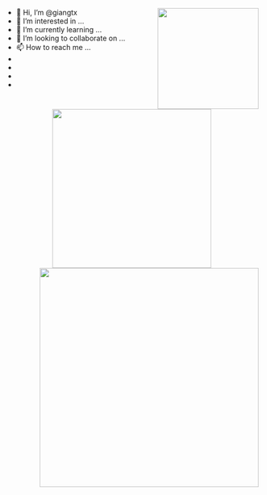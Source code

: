 - 👋 Hi, I’m @giangtx <img src="https://gifdb.com/images/high/pepe-frog-meme-close-laptop-sad-crying-2n8rrdrgpx2e3znb.gif" width="200" align="right"/>
- 👀 I’m interested in ...
- 🌱 I’m currently learning ...
- 💞️ I’m looking to collaborate on ...
- 📫 How to reach me ...
-
-
-
-

<!---
giangtx/giangtx is a ✨ special ✨ 
--->
<div align=center>
  <a href="#">
    <img width="315" align="center" src="https://github-readme-stats.vercel.app/api/top-langs/?username=giangtx&hide=c%23,powershell,Mathematica,Ruby,Objective-C,Objective-C%2b%2b,Cuda&title_color=61dafb&text_color=ffffff&icon_color=61dafb&bg_color=20232a&langs_count=8&layout=compact&border_color=61dafb&hide_border=true" />
  </a>
  <a href="#">
    <img align="right" width="434" src="https://github-readme-stats.vercel.app/api?username=giangtx&show_icons=true&theme=react&border_color=61dafb&hide_border=true" />
  </a>
</div>
